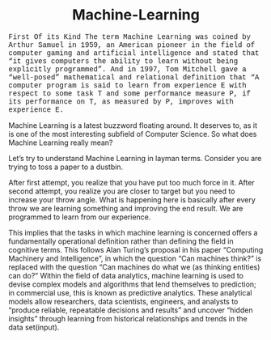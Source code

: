 <html>
<head>
</head>
<body>
<h1 font align="center" style="italic" size="95">Machine-Learning</h1>
<p style="font-family:courier;">First Of its Kind
The term Machine Learning was coined by Arthur Samuel in 1959, an American pioneer in the field of computer gaming and artificial intelligence and stated that “it gives computers the ability to learn without being explicitly programmed”.
And in 1997, Tom Mitchell gave a “well-posed” mathematical and relational definition that “A computer program is said to learn from experience E with respect to some task T and some performance measure P, if its performance on T, as measured by P, improves with experience E.

Machine Learning is a latest buzzword floating around. It deserves to, as it is one of the most interesting subfield of Computer Science. So what does Machine Learning really mean?

Let’s try to understand Machine Learning in layman terms. Consider you are trying to toss a paper to a dustbin.

After first attempt, you realize that you have put too much force in it. After second attempt, you realize you are closer to target but you need to increase your throw angle. What is happening here is basically after every throw we are learning something and improving the end result. We are programmed to learn from our experience.

This implies that the tasks in which machine learning is concerned offers a fundamentally operational definition rather than defining the field in cognitive terms. This follows Alan Turing’s proposal in his paper “Computing Machinery and Intelligence”, in which the question “Can machines think?” is replaced with the question “Can machines do what we (as thinking entities) can do?”
Within the field of data analytics, machine learning is used to devise complex models and algorithms that lend themselves to prediction; in commercial use, this is known as predictive analytics. These analytical models allow researchers, data scientists, engineers, and analysts to “produce reliable, repeatable decisions and results” and uncover “hidden insights” through learning from historical relationships and trends in the data set(input).
</p>
</body>
</html>

